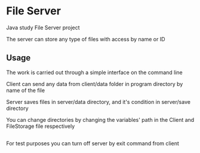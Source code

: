# File Server
Java study File Server project

The server can store any type of files with access by name or ID

<h2>Usage</h2>

The work is carried out through a simple interface on the command line

Client can send any data from client/data folder in program directory by name of the file

Server saves files in server/data directory, and it's condition in server/save directory

You can change directories by changing the variables' path in the Client and FileStorage file respectively

<h2></h2>
For test purposes you can turn off server by exit command from client
